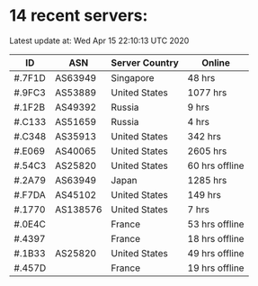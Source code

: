 # 14 recent servers:

Latest update at: Wed Apr 15 22:10:13 UTC 2020

| ID | ASN | Server Country | Online |
| -- | --- | -------------- | ------ |
| #.7F1D | AS63949 | Singapore | 48 hrs |
| #.9FC3 | AS53889 | United States | 1077 hrs |
| #.1F2B | AS49392 | Russia | 9 hrs |
| #.C133 | AS51659 | Russia | 4 hrs |
| #.C348 | AS35913 | United States | 342 hrs |
| #.E069 | AS40065 | United States | 2605 hrs |
| #.54C3 | AS25820 | United States | 60 hrs offline |
| #.2A79 | AS63949 | Japan | 1285 hrs |
| #.F7DA | AS45102 | United States | 149 hrs |
| #.1770 | AS138576 | United States | 7 hrs |
| #.0E4C |  | France | 53 hrs offline |
| #.4397 |  | France | 18 hrs offline |
| #.1B33 | AS25820 | United States | 49 hrs offline |
| #.457D |  | France | 19 hrs offline |

